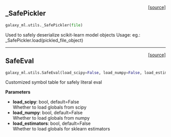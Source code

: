 
<span style="float:right;">[[source]](https://github.com/ohsu-comp-bio/Galaxy-ML/blob/master/galaxy_ml/utils.py#L41)</span>
## _SafePickler

```python
galaxy_ml.utils._SafePickler(file)
```


Used to safely deserialize scikit-learn model objects
Usage:
eg.: _SafePickler.load(pickled_file_object)

----

<span style="float:right;">[[source]](https://github.com/ohsu-comp-bio/Galaxy-ML/blob/master/galaxy_ml/utils.py#L311)</span>
## SafeEval

```python
galaxy_ml.utils.SafeEval(load_scipy=False, load_numpy=False, load_estimators=False)
```

Customized symbol table for safely literal eval

**Parameters**

- **load_scipy**: bool, default=False<br>
        Whether to load globals from scipy
- **load_numpy**: bool, default=False<br>
        Whether to load globals from numpy
- **load_estimators**: bool, default=False<br>
        Whether to load globals for sklearn estimators
    